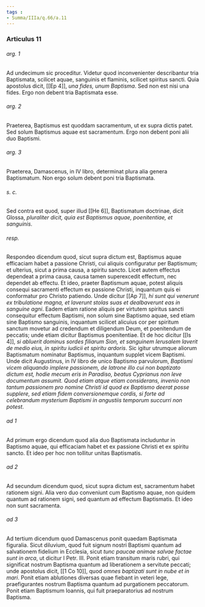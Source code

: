 ```yaml
---
tags : 
- Summa/IIIa/q.66/a.11
---
```


### Articulus 11

###### arg. 1
Ad undecimum sic proceditur. Videtur quod inconvenienter describantur tria Baptismata, scilicet aquae, sanguinis et flaminis, scilicet spiritus sancti. Quia apostolus dicit, [[Ep 4]], *una fides, unum Baptisma*. Sed non est nisi una fides. Ergo non debent tria Baptismata esse.

###### arg. 2
Praeterea, Baptismus est quoddam sacramentum, ut ex supra dictis patet. Sed solum Baptismus aquae est sacramentum. Ergo non debent poni alii duo Baptismi.

###### arg. 3
Praeterea, Damascenus, in IV libro, determinat plura alia genera Baptismatum. Non ergo solum debent poni tria Baptismata.

###### s. c.
Sed contra est quod, super illud [[He 6]], Baptismatum doctrinae, dicit Glossa, *pluraliter dicit, quia est Baptismus aquae, poenitentiae, et sanguinis*.

###### resp.
Respondeo dicendum quod, sicut supra dictum est, Baptismus aquae efficaciam habet a passione Christi, cui aliquis configuratur per Baptismum; et ulterius, sicut a prima causa, a spiritu sancto. Licet autem effectus dependeat a prima causa, causa tamen superexcedit effectum, nec dependet ab effectu. Et ideo, praeter Baptismum aquae, potest aliquis consequi sacramenti effectum ex passione Christi, inquantum quis ei conformatur pro Christo patiendo. Unde dicitur [[Ap 7]], *hi sunt qui venerunt ex tribulatione magna, et laverunt stolas suas et dealbaverunt eas in sanguine agni*. Eadem etiam ratione aliquis per virtutem spiritus sancti consequitur effectum Baptismi, non solum sine Baptismo aquae, sed etiam sine Baptismo sanguinis, inquantum scilicet alicuius cor per spiritum sanctum movetur ad credendum et diligendum Deum, et poenitendum de peccatis; unde etiam dicitur Baptismus poenitentiae. Et de hoc dicitur [[Is 4]], *si abluerit dominus sordes filiarum Sion, et sanguinem Ierusalem laverit de medio eius, in spiritu iudicii et spiritu ardoris*. Sic igitur utrumque aliorum Baptismatum nominatur Baptismus, inquantum supplet vicem Baptismi. Unde dicit Augustinus, in IV libro de unico Baptismo parvulorum, *Baptismi vicem aliquando implere passionem, de latrone illo cui non baptizato dictum est, hodie mecum eris in Paradiso, beatus Cyprianus non leve documentum assumit. Quod etiam atque etiam considerans, invenio non tantum passionem pro nomine Christi id quod ex Baptismo deerat posse supplere, sed etiam fidem conversionemque cordis, si forte ad celebrandum mysterium Baptismi in angustiis temporum succurri non potest*.

###### ad 1
Ad primum ergo dicendum quod alia duo Baptismata includuntur in Baptismo aquae, qui efficaciam habet et ex passione Christi et ex spiritu sancto. Et ideo per hoc non tollitur unitas Baptismatis.

###### ad 2
Ad secundum dicendum quod, sicut supra dictum est, sacramentum habet rationem signi. Alia vero duo conveniunt cum Baptismo aquae, non quidem quantum ad rationem signi, sed quantum ad effectum Baptismatis. Et ideo non sunt sacramenta.

###### ad 3
Ad tertium dicendum quod Damascenus ponit quaedam Baptismata figuralia. Sicut diluvium, quod fuit signum nostri Baptismi quantum ad salvationem fidelium in Ecclesia, sicut *tunc paucae animae salvae factae sunt in arca*, ut dicitur I Petr. III. Ponit etiam transitum maris rubri, qui significat nostrum Baptisma quantum ad liberationem a servitute peccati; unde apostolus dicit, [[1 Co 10]], quod *omnes baptizati sunt in nube et in mari*. Ponit etiam ablutiones diversas quae fiebant in veteri lege, praefigurantes nostrum Baptisma quantum ad purgationem peccatorum. Ponit etiam Baptismum Ioannis, qui fuit praeparatorius ad nostrum Baptisma.

